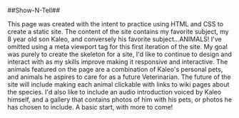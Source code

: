 ##Show-N-Tell##

This page was created with the intent to practice using HTML and CSS to create a static site. The content of the site contains my favorite subject, my 8 year old son Kaleo, and conversely his favorite subject...ANIMALS!
I've omitted using a meta viewport tag for this first iteration of the site. My goal was purely to create the skeleton for a site, I'd like to continue to design and interact with as my skills improve making it responsive and interactive. 
The animals featured on the page are a combination of Kaleo's personal pets, and animals he aspires to care for as a future Veterinarian. 
The future of the site will include making each animal clickable with links to wiki pages about the species. I'd also like to include an audio introduction voiced by Kaleo himself, and a gallery that contains photos of him with his pets, or photos he has chosen to include. 
A basic start, with more to come!
